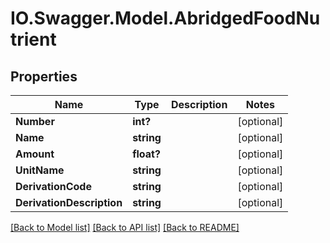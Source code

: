 # IO.Swagger.Model.AbridgedFoodNutrient
## Properties

Name | Type | Description | Notes
------------ | ------------- | ------------- | -------------
**Number** | **int?** |  | [optional] 
**Name** | **string** |  | [optional] 
**Amount** | **float?** |  | [optional] 
**UnitName** | **string** |  | [optional] 
**DerivationCode** | **string** |  | [optional] 
**DerivationDescription** | **string** |  | [optional] 

[[Back to Model list]](../README.md#documentation-for-models) [[Back to API list]](../README.md#documentation-for-api-endpoints) [[Back to README]](../README.md)

